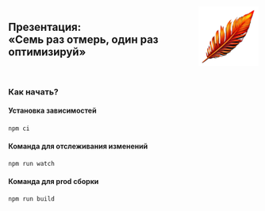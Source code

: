 <img align="right" src="./themes/tw/images/logo.png" width="120" height="120" alt="Логотип">

## Презентация:<br>«Семь раз отмерь, один раз оптимизируй»

<br>

### Как начать?

#### Установка зависимостей
```
npm ci
```

#### Команда для отслеживания изменений
```
npm run watch
```

#### Команда для prod сборки
```
npm run build
```
